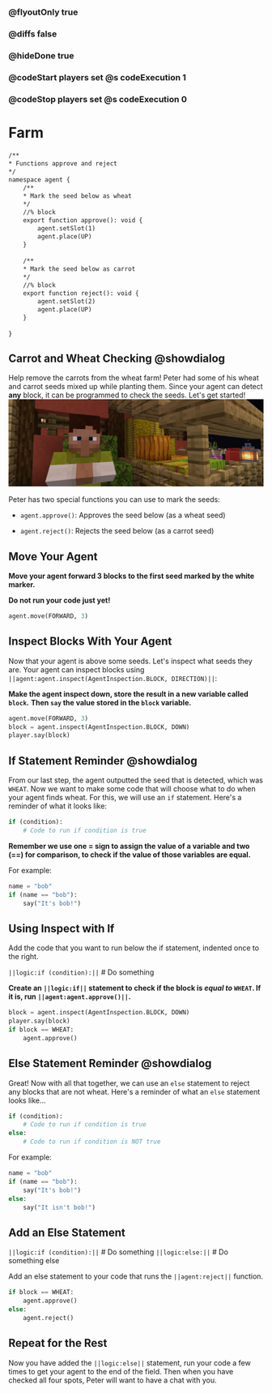 ### @flyoutOnly true
### @diffs false
### @hideDone true
### @codeStart players set @s codeExecution 1
### @codeStop players set @s codeExecution 0

# Farm

```customts
/**
* Functions approve and reject
*/
namespace agent {
    /**
    * Mark the seed below as wheat
    */
    //% block
    export function approve(): void {
        agent.setSlot(1)
        agent.place(UP)
    }

    /**
    * Mark the seed below as carrot
    */
    //% block
    export function reject(): void {
        agent.setSlot(2)
        agent.place(UP)
    }
    
}
```

## Carrot and Wheat Checking @showdialog
Help remove the carrots from the wheat farm!
Peter had some of his wheat and carrot seeds mixed up while planting them. Since your agent can detect **any** block, it can be programmed to check the seeds. Let's get started!
![Cover image of Peter](https://raw.githubusercontent.com/CausewayDigital/Minecraft-EE-MakeCode/refs/heads/master/tutorials/python-islands/island-2/farm/PeterCover.png)

Peter has two special functions you can use to mark the seeds:

- `agent.approve()`: Approves the seed below (as a wheat seed)

- `agent.reject()`: Rejects the seed below (as a carrot seed)
## Move Your Agent

**Move your agent forward 3 blocks to the first seed marked by the white marker.**   
   
**Do not run your code just yet!**

```python
agent.move(FORWARD, 3)
```

## Inspect Blocks With Your Agent
Now that your agent is above some seeds. Let's inspect what seeds they are. Your agent can inspect blocks using `||agent:agent.inspect(AgentInspection.BLOCK, DIRECTION)||`:

**Make the agent inspect down, store the result in a new variable called `block`.**
**Then `say` the value stored in the `block` variable.**

```python
agent.move(FORWARD, 3)
block = agent.inspect(AgentInspection.BLOCK, DOWN)
player.say(block)
```

## If Statement Reminder @showdialog

From our last step, the agent outputted the seed that is detected, which was `WHEAT`. Now we want to make some code that will choose what to do when your agent finds wheat. For this, we will use an `if` statement. 
Here's a reminder of what it looks like:

```python
if (condition):
    # Code to run if condition is true
```

**Remember we use one = sign to assign the value of a variable and two (==) for comparison, to check if the value of those variables are equal.**

For example:

```python
name = "bob"
if (name == "bob"):
    say("It's bob!")
```

## Using Inspect with If
Add the code that you want to run below the if statement, indented once to the right.

`||logic:if (condition):||`
        # Do something

**Create an `||logic:if||` statement to check if the block is *equal to* `WHEAT`. If it is, run `||agent:agent.approve()||`.**

```python
block = agent.inspect(AgentInspection.BLOCK, DOWN)
player.say(block)
if block == WHEAT:
    agent.approve()
```


## Else Statement Reminder @showdialog
Great! Now with all that together, we can use an `else` statement to reject any blocks that are not wheat.
Here's a reminder of what an `else` statement looks like...
```python
if (condition):
    # Code to run if condition is true
else:
    # Code to run if condition is NOT true
```

For example:

```python
name = "bob"
if (name == "bob"):
    say("It's bob!")
else:
    say("It isn't bob!")
```

## Add an Else Statement
`||logic:if (condition):||`
        # Do something
`||logic:else:||`
        # Do something else

Add an else statement to your code that runs the `||agent:reject||` function.

```python
if block == WHEAT:
    agent.approve()
else:
    agent.reject()
```

## Repeat for the Rest
Now you have added the `||logic:else||` statement, run your code a few times to get your agent to the end of the field. Then when you have checked all four spots, Peter will want to have a chat with you.
